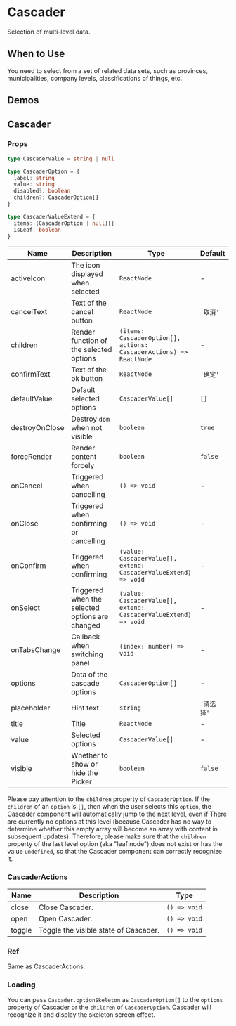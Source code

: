# Cascader

Selection of multi-level data.

## When to Use

You need to select from a set of related data sets, such as provinces, municipalities, company levels, classifications of things, etc.

## Demos

<code src="./demos/demo1.tsx"></code>

<code src="./demos/demo2.tsx"></code>

## Cascader

### Props

```typescript | pure
type CascaderValue = string | null

type CascaderOption = {
  label: string
  value: string
  disabled?: boolean
  children?: CascaderOption[]
}

type CascaderValueExtend = {
  items: (CascaderOption | null)[]
  isLeaf: boolean
}
```

| Name | Description | Type | Default |
| --- | --- | --- | --- |
| activeIcon | The icon displayed when selected | `ReactNode` | - |
| cancelText | Text of the cancel button | `ReactNode` | `'取消'` |
| children | Render function of the selected options | `(items: CascaderOption[], actions: CascaderActions) => ReactNode` | - |
| confirmText | Text of the ok button | `ReactNode` | `'确定'` |
| defaultValue | Default selected options | `CascaderValue[]` | `[]` |
| destroyOnClose | Destroy `dom` when not visible | `boolean` | `true` |
| forceRender | Render content forcely | `boolean` | `false` |
| onCancel | Triggered when cancelling | `() => void` | - |
| onClose | Triggered when confirming or cancelling | `() => void` | - |
| onConfirm | Triggered when confirming | `(value: CascaderValue[], extend: CascaderValueExtend) => void` | - |
| onSelect | Triggered when the selected options are changed | `(value: CascaderValue[], extend: CascaderValueExtend) => void` | - |
| onTabsChange | Callback when switching panel | `(index: number) => void` | - |
| options | Data of the cascade options | `CascaderOption[]` | - |
| placeholder | Hint text | `string` | `'请选择'` |
| title | Title | `ReactNode` | - |
| value | Selected options | `CascaderValue[]` | - |
| visible | Whether to show or hide the Picker | `boolean` | `false` |

Please pay attention to the `children` property of `CascaderOption`. If the `children` of an `option` is `[]`, then when the user selects this `option`, the Cascader component will automatically jump to the next level, even if There are currently no options at this level (because Cascader has no way to determine whether this empty array will become an array with content in subsequent updates). Therefore, please make sure that the `children` property of the last level option (aka "leaf node") does not exist or has the value `undefined`, so that the Cascader component can correctly recognize it.

### CascaderActions

| Name   | Description                           | Type         |
| ------ | ------------------------------------- | ------------ |
| close  | Close Cascader.                       | `() => void` |
| open   | Open Cascader.                        | `() => void` |
| toggle | Toggle the visible state of Cascader. | `() => void` |

### Ref

Same as CascaderActions.

### Loading <Experimental></Experimental>

You can pass `Cascader.optionSkeleton` as `CascaderOption[]` to the `options` property of Cascader or the `children` of `CascaderOption`. Cascader will recognize it and display the skeleton screen effect.
